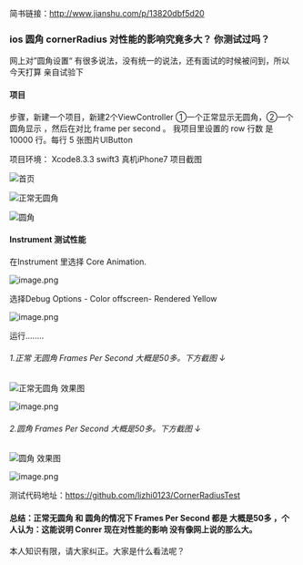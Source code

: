 简书链接：http://www.jianshu.com/p/13820dbf5d20
###  ios 圆角 cornerRadius 对性能的影响究竟多大？ 你测试过吗？

网上对”圆角设置“ 有很多说法，没有统一的说法，还有面试的时候被问到，所以今天打算 亲自试验下
#### 项目
步骤，新建一个项目，新建2个ViewController ①一个正常显示无圆角，②一个圆角显示 ，然后在对比 frame per second 。
我项目里设置的 row 行数 是 10000 行。每行 5 张图片UIButton

项目环境： Xcode8.3.3  swift3  真机iPhone7
项目截图 

![首页](http://upload-images.jianshu.io/upload_images/2384741-f661d426ae5e5220.PNG?imageMogr2/auto-orient/strip%7CimageView2/2/w/300)

![正常无圆角](http://upload-images.jianshu.io/upload_images/2384741-c0433ca1e2bccd4f.PNG?imageMogr2/auto-orient/strip%7CimageView2/2/w/300)


![圆角](http://upload-images.jianshu.io/upload_images/2384741-bdf2e7c1829cdc23.PNG?imageMogr2/auto-orient/strip%7CimageView2/2/w/300)





#### Instrument 测试性能
在Instrument 里选择 Core Animation.

![image.png](http://upload-images.jianshu.io/upload_images/2384741-fa70f6f0685beef3.png?imageMogr2/auto-orient/strip%7CimageView2/2/w/1240)

选择Debug Options - Color offscreen- Rendered Yellow 

![image.png](http://upload-images.jianshu.io/upload_images/2384741-64880234ba37da15.png?imageMogr2/auto-orient/strip%7CimageView2/2/w/1240)

运行........

###### 1.正常 无圆角 Frames Per Second 大概是50多。下方截图 ↓

![正常无圆角 效果图](http://upload-images.jianshu.io/upload_images/2384741-c0433ca1e2bccd4f.PNG?imageMogr2/auto-orient/strip%7CimageView2/2/w/300)

![image.png](http://upload-images.jianshu.io/upload_images/2384741-34d6e9add9bd806b.png?imageMogr2/auto-orient/strip%7CimageView2/2/w/1240)

###### 2.圆角  Frames Per Second 大概是50多。下方截图 ↓

![圆角 效果图](http://upload-images.jianshu.io/upload_images/2384741-bdf2e7c1829cdc23.PNG?imageMogr2/auto-orient/strip%7CimageView2/2/w/300)

![image.png](http://upload-images.jianshu.io/upload_images/2384741-3a37fdfd4f17bc17.png?imageMogr2/auto-orient/strip%7CimageView2/2/w/1240)

测试代码地址：https://github.com/lizhi0123/CornerRadiusTest

 #### 总结：正常无圆角 和 圆角的情况下  Frames Per Second 都是 大概是50多 ，个人认为：这能说明 Conrer 现在对性能的影响 没有像网上说的那么大。
本人知识有限，请大家纠正。大家是什么看法呢？
